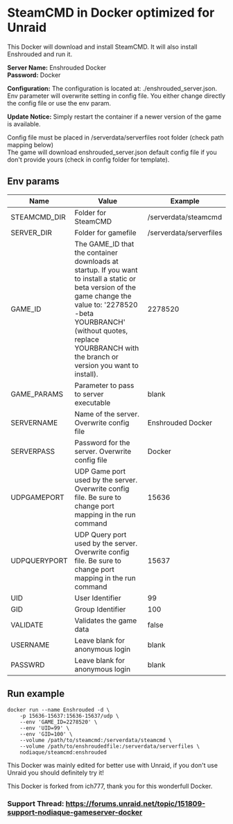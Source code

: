 # SteamCMD in Docker optimized for Unraid
This Docker will download and install SteamCMD. It will also install Enshrouded and run it.  
  
**Server Name:** Enshrouded Docker  
**Password:** Docker  
  
**Configuration:** The configuration is located at: ./enshrouded_server.json.  
Env parameter will overwrite setting in config file. You either change directly the config file or use the env param.

**Update Notice:** Simply restart the container if a newer version of the game is available.  
  
Config file must be placed in /serverdata/serverfiles root folder (check path mapping below)  
The game will download enshrouded_server.json default config file if you don't provide yours (check in config folder for template).  

## Env params
| Name | Value | Example |
| --- | --- | --- |
| STEAMCMD_DIR | Folder for SteamCMD | /serverdata/steamcmd |
| SERVER_DIR | Folder for gamefile | /serverdata/serverfiles |
| GAME_ID | The GAME_ID that the container downloads at startup. If you want to install a static or beta version of the game change the value to: '2278520 -beta YOURBRANCH' (without quotes, replace YOURBRANCH with the branch or version you want to install). | 2278520 |
| GAME_PARAMS | Parameter to pass to server executable | blank |
| SERVERNAME | Name of the server. Overwrite config file | Enshrouded Docker |
| SERVERPASS | Password for the server. Overwrite config file | Docker |
| UDPGAMEPORT | UDP Game port used by the server. Overwrite config file. Be sure to change port mapping in the run command | 15636 |
| UDPQUERYPORT | UDP Query port used by the server. Overwrite config file. Be sure to change port mapping in the run command | 15637 |
| UID | User Identifier | 99 |
| GID | Group Identifier | 100 |
| VALIDATE | Validates the game data | false |
| USERNAME | Leave blank for anonymous login | blank |
| PASSWRD | Leave blank for anonymous login | blank |

## Run example
```
docker run --name Enshrouded -d \
	-p 15636-15637:15636-15637/udp \
	--env 'GAME_ID=2278520' \
	--env 'UID=99' \
	--env 'GID=100' \
	--volume /path/to/steamcmd:/serverdata/steamcmd \
	--volume /path/to/enshroudedfile:/serverdata/serverfiles \
	nodiaque/steamcmd:enshrouded
```

This Docker was mainly edited for better use with Unraid, if you don't use Unraid you should definitely try it!


This Docker is forked from ich777, thank you for this wonderfull Docker.

### Support Thread: https://forums.unraid.net/topic/151809-support-nodiaque-gameserver-docker
